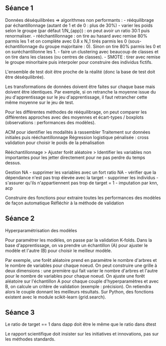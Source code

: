 ## Séance 1

Données déséquilibrées => algorithmes non performants :
	- rééquilibrage par échantillonnage (autant de 1 et de 0 : plus de 30%)
		- varier les poids selon le groupe (par défaut 1/N_{app}) : on peut avoir un ratio 30:1 puis renormaliser.
		- rééchantillonnage : on tire au hasard avec remise 80% parmis les 1 et on complète avec 0.8 x N_1 tirés parmis les 0 (sous-échantillonnage du groupe majoritaire : 0).
		Sinon on tire 80% parmis les 0 et on suréchantillonne les 1.
		- faire un clustering avec beaucoup de classes et on tire dans les classes (ou centres de classes).
		- SMOTE : tirer avec remise le groupe minoritaire puis interpoler pour construire des individus fictifs.
		
L'ensemble de test doit être proche de la réalité (donc la base de test doit être déséquilibrée).

Les transformations de données doivent être faites sur chaque base mais doivent être identiques. Par exemple, si on retranche la moyenne issue du jeu d'apprentissage sur le jeu d'apprentissage, il faut retrancher cette même moyenne sur le jeu de test.

Pour les différentes méthodes de rééquilibrage, on peut comparer les différentes approches avec des moyennes et écart-types / boxplots (observations : performances des modèles).

ACM pour identifier les modalités à rassembler
Traitement sur données initiales puis rééchantillonnage
Régression logistique pénalisée : cross validation pour choisir le poids de la pénalisation

Rééchantillonnage > Ajuster forêt aléatoire > Identifier les variables non importantes pour les jetter directement pour ne pas perdre du temps dessus.

Gestion NA
	- supprimer les variables avec un fort ratio NA
			- vérifier que la dépendance n'est pas trop élevée avec la target
	- supprimer les individus
			- s'assurer qu'ils n'appartiennent pas trop de target = 1
	- imputation par knn, acp
	
Construire des fonctions pour extraire toutes les performances des modèles de façon automatique
Réfléchir à la méthode de validation

## Séance 2

Hyperparamétrisation des modèles

Pour paramétrer les modèles, on passe par la validation K-folds. Dans la base d'apprentissage, on va prendre un échantillon (A) pour ajuster le modèle et l'autre (B) pour choisir le meilleur modèle.

Par exemple, une forêt aléatoire prend en paramètre le nombre d'arbres et le nombre de variables pour chaque noeud. On peut construire une grille à deux dimensions : une première qui fait varier le nombre d'arbres et l'autre pour le nombre de variables pour chaque noeud.
On ajuste une forêt aléatoire sur l'échantillon A pour chaque couple d'hyperparamètres et avec B, on calcule un critère de validation (exemple : précision). On retiendra alors le couple donnant les meilleurs résultats. Sur Python, des fonctions existent avec le module scikit-learn (grid.search).

## Séance 3

Le ratio de target == 1 dans dapp doit être le même que le ratio dans dtest

Le rapport scientifique doit insister sur les initiatives et innovations, pas sur les méthodes standards.